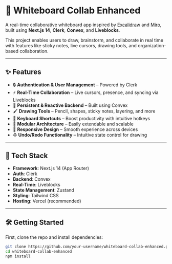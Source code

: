 # 🧠 Whiteboard Collab Enhanced

A real-time collaborative whiteboard app inspired by [Excalidraw](https://excalidraw.com/) and [Miro](https://miro.com/), built using **Next.js 14**, **Clerk**, **Convex**, and **Liveblocks**.

This project enables users to draw, brainstorm, and collaborate in real time with features like sticky notes, live cursors, drawing tools, and organization-based collaboration.

---

## ✨ Features

- 🔒 **Authentication & User Management** – Powered by Clerk
- ⚡ **Real-Time Collaboration** – Live cursors, presence, and syncing via Liveblocks
- 🧠 **Persistent & Reactive Backend** – Built using Convex
- 🖌️ **Drawing Tools** – Pencil, shapes, sticky notes, layering, and more
- 🧭 **Keyboard Shortcuts** – Boost productivity with intuitive hotkeys
- 🧱 **Modular Architecture** – Easily extendable and scalable
- 📱 **Responsive Design** – Smooth experience across devices
- ♻️ **Undo/Redo Functionality** – Intuitive state control for drawing

---

## 🚀 Tech Stack

- **Framework**: Next.js 14 (App Router)
- **Auth**: Clerk
- **Backend**: Convex
- **Real-Time**: Liveblocks
- **State Management**: Zustand
- **Styling**: Tailwind CSS
- **Hosting**: Vercel (recommended)

---

## 🛠️ Getting Started

First, clone the repo and install dependencies:

```bash
git clone https://github.com/your-username/whiteboard-collab-enhanced.git
cd whiteboard-collab-enhanced
npm install
